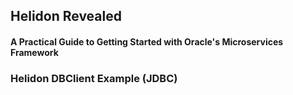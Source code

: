 ## Helidon Revealed
#### A Practical Guide to Getting Started with Oracle's Microservices Framework

### Helidon DBClient Example (JDBC)
